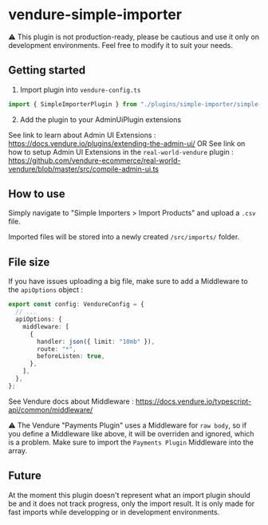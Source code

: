 # vendure-simple-importer

⚠️ This plugin is not production-ready, please be cautious and use it only on development environments.
Feel free to modify it to suit your needs.

## Getting started

1. Import plugin into `vendure-config.ts`

```ts
import { SimpleImporterPlugin } from "./plugins/simple-importer/simple-importer-plugin";
```

2. Add the plugin to your AdminUiPlugin extensions

See link to learn about Admin UI Extensions : https://docs.vendure.io/plugins/extending-the-admin-ui/
OR
See link on how to setup Admin UI Extensions in the `real-world-vendure` plugin : https://github.com/vendure-ecommerce/real-world-vendure/blob/master/src/compile-admin-ui.ts

## How to use

Simply navigate to "Simple Importers > Import Products" and upload a `.csv` file.

Imported files will be stored into a newly created `/src/imports/` folder.

## File size

If you have issues uploading a big file, make sure to add a Middleware to the `apiOptions` object :

```ts
export const config: VendureConfig = {
  // ...
  apiOptions: {
    middleware: [
      {
        handler: json({ limit: "10mb" }),
        route: "*",
        beforeListen: true,
      },
    ],
  },
};
```

See Vendure docs about Middleware : https://docs.vendure.io/typescript-api/common/middleware/

⚠️ The Vendure "Payments Plugin" uses a Middleware for `raw body`, so if you define a Middleware like above, it will be overriden and ignored, which is a problem. Make sure to import the `Payments Plugin` Middleware into the array.

## Future

At the moment this plugin doesn't represent what an import plugin should be and it does not track progress, only the import result. It is only made for fast imports while developping or in development environments.
